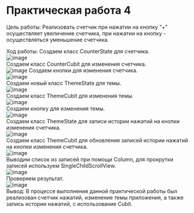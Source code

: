 # Практическая работа 4

Цель работы: Реализовать счетчик при нажатии на кнопку “+” осуществляет увеличение счетчика, при нажатии на кнопку - осуществляться уменьшение счетчика.

Ход работы:
Создаем класс CounterState для счетчика.\
![image](https://user-images.githubusercontent.com/82903497/206401335-07027528-eee5-4a95-9ab7-0fc1dd639e05.png)\
Создаем класс CounterCubit для изменения счетчика.\
![image](https://user-images.githubusercontent.com/82903497/206401406-23768f1f-c55d-4166-b462-a9320c6efd43.png)
Создаем кнопки для изменения счетчика.\
![image](https://user-images.githubusercontent.com/82903497/206401436-ac113d4e-8563-4416-bf9e-8aff42492323.png)\
Создаем новый класс ThemeState для темы.\
![image](https://user-images.githubusercontent.com/82903497/206401505-c5d95b02-f4eb-4f31-89d7-19d17ddcecdc.png)\
Создаем класс ThemeCubit для изменения темы.\
![image](https://user-images.githubusercontent.com/82903497/206401564-c54a8722-439b-4c0b-a3b1-4ab9c57b7667.png)\
Создаем кнопку для изменения темы.\
![image](https://user-images.githubusercontent.com/82903497/206401619-50d6e636-1f77-4bd8-b7ff-6a49a648e20a.png)\
Создаем класс ThemeState для записи истории нажатий на кнопки изменения счетчика.\
![image](https://user-images.githubusercontent.com/82903497/206401657-7596eae4-5915-4269-8e89-f827c35a6b2a.png)\
Создаем класс ThemeCubit для обновления записей истории нажатий на кнопки изменения счетчика.\
![image](https://user-images.githubusercontent.com/82903497/206401692-afd88d08-64c0-4255-bea7-f8dd2bc59e02.png)\
Выводим список из записей при помощи Column, для прокрутки записей используем SingleChildScrollView.\
![image](https://user-images.githubusercontent.com/82903497/206401750-976943db-ab30-4ad8-8637-93f8e1764e2a.png)\
Проверяем результат.\
![image](https://user-images.githubusercontent.com/82903497/206401782-1dca3866-0f79-41aa-8ca0-abd4e6606b6b.png)\
Вывод: В процессе выполнения данной практической работы был реализован счетчик нажатий, изменение темы приложения, а также запись истории нажатий, с использование Cubit.
